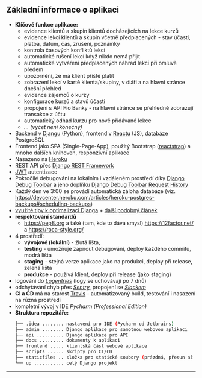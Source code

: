 ## Základní informace o aplikaci
* **Klíčové funkce aplikace:**
    * evidence klientů a skupin klientů docházejících na lekce kurzů
    * evidence lekcí klientů a skupin včetně předplacených - stav účasti, platba, datum, čas, zrušení, poznámky
    * kontrola časových konfliktů lekcí
    * automatické rušení lekcí když nikdo nemá přijít
    * automatické vytváření předplacených náhrad lekcí při omluvě předem
    * upozornění, že má klient příště platit
    * zobrazení lekcí v kartě klienta/skupiny, v diáři a na hlavní stránce dnešní přehled
    * evidence zájemců o kurzy
    * konfigurace kurzů a stavů účasti
    * propojení s API Fio Banky - na hlavní stránce se přehledně zobrazují transakce z účtu
    * automatický odhad kurzu pro nově přidávané lekce
    * *... (výčet není konečný)*
* Backend v [Djangu](https://www.djangoproject.com/) (Python), frontend v [Reactu](https://reactjs.org/) (JS), databáze PostgreSQL
* Frontend jako SPA (Single-Page-App), použitý Bootstrap ([reactstrap](https://reactstrap.github.io/)) a mnoho dalších knihoven, responzivní aplikace
* Nasazeno na [Heroku](https://www.heroku.com/)
* REST API přes [Django REST Framework](http://www.django-rest-framework.org/)
* [JWT](https://jwt.io/) autentizace
* Pokročilé debugování na lokálním i vzdáleném prostředí díky [Django Debug Toolbar](https://github.com/jazzband/django-debug-toolbar) a jeho doplňku [Django Debug Toolbar Request History](https://github.com/djsutho/django-debug-toolbar-request-history/)
* Každý den ve 3:00 se provádí automatická záloha databáze (viz. https://devcenter.heroku.com/articles/heroku-postgres-backups#scheduling-backups)
* [využité tipy k optimalizaci Djanga](https://www.revsys.com/tidbits/django-performance-simple-things/) + [další podobný článek](http://ses4j.github.io/2015/11/23/optimizing-slow-django-rest-framework-performance/)
* **respektování standardů**
    * https://pep8.org a také (tam, kde to dává smysl) https://12factor.net/ a https://roca-style.org/
* 4 prostředí:
    * **vývojové (lokální)** - žlutá lišta,
    * **testing** - umožňuje zapnout debugování, deploy každého commitu, modrá lišta
    * **staging** - stejná verze aplikace jako na produkci, deploy při release, zelená lišta
    * **produkce** - používá klient, deploy při release (jako staging)
* logování do *[Logentries](https://logentries.com/)* (logy se uchovávají po 7 dnů)
* odchytávání chyb přes *[Sentry](https://sentry.io/)*, propojení se *[Slackem](https://slack.com/)*
* **CI a CD** má na starost [Travis](https://travis-ci.com/) - automatizovaný build, testování i nasazení na různá prostředí
* kompletní vývoj v IDE *Pycharm (Professional Edition)*
* **Struktura repozitáře:**
    ```bash
    ├── .idea ........ nastavení pro IDE (Pycharm od Jetbrains)      
    ├── admin ........ Django aplikace pro samotnou webovou aplikaci        
    ├── api .......... Django aplikace pro API
    ├── docs ......... dokumenty k aplikaci     
    ├── frontend ..... klientská část webové aplikace   
    ├── scripts ...... skripty pro CI/CD
    ├── staticfiles .. složka pro statické soubory (prázdná, přesun až na CI)
    └── up ........... celý Django projekt
    ```
---
